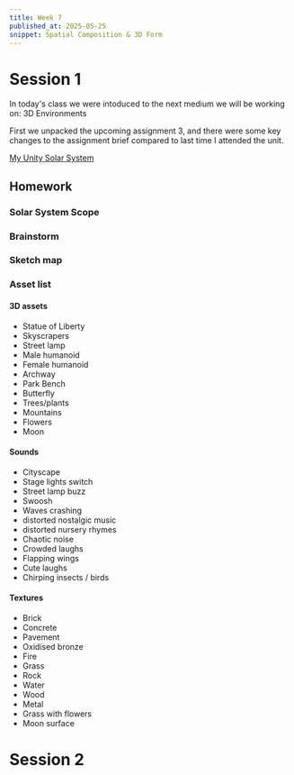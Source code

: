 ```yaml
---
title: Week 7
published_at: 2025-05-25
snippet: Spatial Composition & 3D Form
---
```


# Session 1

In today's class we were intoduced to the next medium we will be working on: 3D Environments

First we unpacked the upcoming assignment 3, and there were some key changes to the assignment brief compared to last time I attended the unit.

[My Unity Solar System](https://play.unity.com/en/games/9ba9e586-a676-4e46-acc3-13dcbbe233a3/webgl-builds)

## Homework

### Solar System Scope

### Brainstorm

### Sketch map



### Asset list

#### 3D assets
- Statue of Liberty
- Skyscrapers
- Street lamp
- Male humanoid
- Female humanoid
- Archway
- Park Bench
- Butterfly
- Trees/plants
- Mountains
- Flowers
- Moon

#### Sounds
- Cityscape
- Stage lights switch
- Street lamp buzz
- Swoosh
- Waves crashing
- distorted nostalgic music
- distorted nursery rhymes
- Chaotic noise
- Crowded laughs
- Flapping wings
- Cute laughs
- Chirping insects / birds

#### Textures
- Brick
- Concrete
- Pavement
- Oxidised bronze
- Fire
- Grass
- Rock
- Water
- Wood
- Metal
- Grass with flowers
- Moon surface

# Session 2